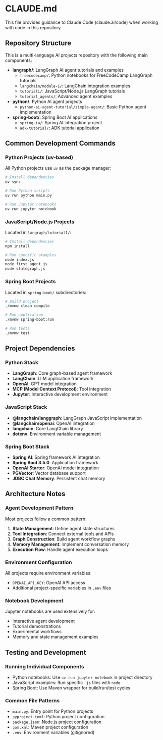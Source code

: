 # CLAUDE.md

This file provides guidance to Claude Code (claude.ai/code) when working with code in this repository.

## Repository Structure

This is a multi-language AI projects repository with the following main components:

- **langraph/**: LangGraph AI agent tutorials and examples
  - `freecodecamp/`: Python notebooks for FreeCodeCamp LangGraph tutorials
  - `langchain/module-1/`: LangChain integration examples
  - `tutorial1/`: JavaScript/Node.js LangGraph tutorials
  - `tutorial_agents/`: Advanced agent examples
- **python/**: Python AI agent projects
  - `python-ai-agent-tutorial/simple-agent/`: Basic Python agent implementation
- **spring-boot/**: Spring Boot AI applications
  - `spring-ia/`: Spring AI integration project
  - `adk-tutorial/`: ADK tutorial application

## Common Development Commands

### Python Projects (uv-based)
All Python projects use `uv` as the package manager:

```bash
# Install dependencies
uv sync

# Run Python scripts
uv run python main.py

# Run Jupyter notebooks
uv run jupyter notebook
```

### JavaScript/Node.js Projects
Located in `langraph/tutorial1/`:

```bash
# Install dependencies
npm install

# Run specific examples
node index.js
node first_agent.js
node stategraph.js
```

### Spring Boot Projects
Located in `spring-boot/` subdirectories:

```bash
# Build project
./mvnw clean compile

# Run application
./mvnw spring-boot:run

# Run tests
./mvnw test
```

## Project Dependencies

### Python Stack
- **LangGraph**: Core graph-based agent framework
- **LangChain**: LLM application framework
- **OpenAI**: GPT model integration
- **MCP (Model Context Protocol)**: Tool integration
- **Jupyter**: Interactive development environment

### JavaScript Stack
- **@langchain/langgraph**: LangGraph JavaScript implementation
- **@langchain/openai**: OpenAI integration
- **langchain**: Core LangChain library
- **dotenv**: Environment variable management

### Spring Boot Stack
- **Spring AI**: Spring framework AI integration
- **Spring Boot 3.5.0**: Application framework
- **OpenAI Starter**: OpenAI model integration
- **PGVector**: Vector database support
- **JDBC Chat Memory**: Persistent chat memory

## Architecture Notes

### Agent Development Pattern
Most projects follow a common pattern:
1. **State Management**: Define agent state structures
2. **Tool Integration**: Connect external tools and APIs
3. **Graph Construction**: Build agent workflow graphs
4. **Memory Management**: Implement conversation memory
5. **Execution Flow**: Handle agent execution loops

### Environment Configuration
All projects require environment variables:
- `OPENAI_API_KEY`: OpenAI API access
- Additional project-specific variables in `.env` files

### Notebook Development
Jupyter notebooks are used extensively for:
- Interactive agent development
- Tutorial demonstrations
- Experimental workflows
- Memory and state management examples

## Testing and Development

### Running Individual Components
- Python notebooks: Use `uv run jupyter notebook` in project directory
- JavaScript examples: Run specific `.js` files with `node`
- Spring Boot: Use Maven wrapper for build/run/test cycles

### Common File Patterns
- `main.py`: Entry point for Python projects
- `pyproject.toml`: Python project configuration
- `package.json`: Node.js project configuration
- `pom.xml`: Maven project configuration
- `.env`: Environment variables (gitignored)